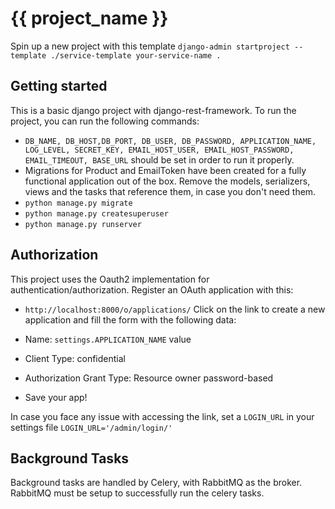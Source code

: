 # {{ project_name }}
Spin up a new project with this template
`django-admin startproject --template ./service-template your-service-name .`
## Getting started

This is a basic django project with django-rest-framework.
To run the project, you can run the following commands:
- `DB_NAME, DB_HOST,DB_PORT, DB_USER, DB_PASSWORD, APPLICATION_NAME,
LOG_LEVEL, SECRET_KEY, EMAIL_HOST_USER, EMAIL_HOST_PASSWORD,
EMAIL_TIMEOUT, BASE_URL` should be set in order to run it properly.
- Migrations for Product and EmailToken have been created for a 
fully functional application out of the box. Remove the models, serializers, 
views and the tasks that reference them, in case you don't need them.
- `python manage.py migrate`
- `python manage.py createsuperuser`
- `python manage.py runserver`

## Authorization
This project uses the Oauth2 implementation for authentication/authorization.
Register an OAuth application with this:
- `http://localhost:8000/o/applications/`
Click on the link to create a new application and fill the form with the following data:

- Name: `settings.APPLICATION_NAME` value
- Client Type: confidential
- Authorization Grant Type: Resource owner password-based
- Save your app!

In case you face any issue with accessing the link, set a `LOGIN_URL` in your
settings file
`LOGIN_URL='/admin/login/'`

## Background Tasks
Background tasks are handled by Celery, with RabbitMQ as the broker.
RabbitMQ must be setup to successfully run the celery tasks.
